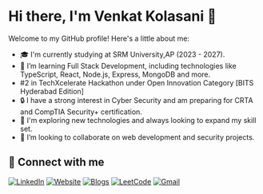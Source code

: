# Hi there, I'm Venkat Kolasani 👋

Welcome to my GitHub profile! Here's a little about me:

- 🎓 I'm currently studying at SRM University,AP (2023 - 2027).
- 🌱 I’m learning Full Stack Development, including technologies like TypeScript, React, Node.js, Express, MongoDB and more.
- #2 in TechXcelerate Hackathon under Open Innovation Category [BITS Hyderabad Edition]
- 🔒 I have a strong interest in Cyber Security and am preparing for CRTA and CompTIA Security+ certification.
- 🚀 I'm exploring new technologies and always looking to expand my skill set.
- 🤝 I’m looking to collaborate on web development and security projects.

## 🔗 Connect with me

[![LinkedIn](https://img.shields.io/badge/LinkedIn-0077B5?style=for-the-badge&logo=linkedin&logoColor=white)](https://linkedin.com/in/kolasani-venkat/)
[![Website](https://img.shields.io/badge/Website-000000?style=for-the-badge&logo=About.me&logoColor=white)](https://www.venkatkolasani.xyz/)
[![Blogs](https://img.shields.io/badge/Blogs-FF5722?style=for-the-badge&logo=Hashnode&logoColor=white)](https://blog.venkatkolasani.xyz)
[![LeetCode](https://img.shields.io/badge/LeetCode-FFA116?style=for-the-badge&logo=leetcode&logoColor=white)](https://leetcode.com/u/Venkat0WCW/)
[![Gmail](https://img.shields.io/badge/Gmail-D14836?style=for-the-badge&logo=gmail&logoColor=white)](mailto:kolasanivenkat2@gmail.com)




<!-- Add more sections as needed -->
